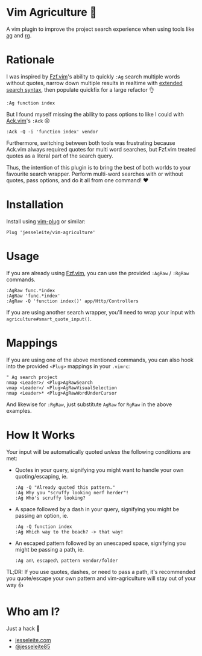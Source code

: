 # Vim Agriculture 🚜

A vim plugin to improve the project search experience when using tools like [ag](https://github.com/ggreer/the_silver_searcher) and [rg](https://github.com/BurntSushi/ripgrep).

# Rationale

I was inspired by [Fzf.vim](https://github.com/junegunn/fzf.vim)'s ability to quickly `:Ag` search multiple words without quotes, narrow down multiple results in realtime with [extended search syntax](https://github.com/junegunn/fzf#search-syntax), then populate quickfix for a large refactor 👌

```
:Ag function index
```

But I found myself missing the ability to pass options to like I could with [Ack.vim](https://github.com/mileszs/ack.vim)'s `:Ack` 😢

```
:Ack -Q -i 'function index' vendor
```

Furthermore, switching between both tools was frustrating because Ack.vim always required quotes for multi word searches, but Fzf.vim treated quotes as a literal part of the search query.

Thus, the intention of this plugin is to bring the best of both worlds to your favourite search wrapper.  Perform multi-word searches with or without quotes, pass options, and do it all from one command! ❤️

# Installation

Install using [vim-plug](https://github.com/junegunn/vim-plug) or similar:

```
Plug 'jesseleite/vim-agriculture'
```

# Usage

If you are already using [Fzf.vim](https://github.com/junegunn/fzf.vim), you can use the provided `:AgRaw` / `:RgRaw` commands.

```
:AgRaw func.*index
:AgRaw 'func.*index'
:AgRaw -Q 'function index()' app/Http/Controllers
```

If you are using another search wrapper, you'll need to wrap your input with `agriculture#smart_quote_input()`.

# Mappings

If you are using one of the above mentioned commands, you can also hook into the provided `<Plug>` mappings in your `.vimrc`:

```
" Ag search project
nmap <Leader>/ <Plug>AgRawSearch
vmap <Leader>/ <Plug>AgRawVisualSelection
nmap <Leader>* <Plug>AgRawWordUnderCursor
```

And likewise for `:RgRaw`, just substitute `AgRaw` for `RgRaw` in the above examples.

# How It Works

Your input will be automatically quoted _unless_ the following conditions are met:
   - Quotes in your query, signifying you might want to handle your own quoting/escaping, ie.
      ```
      :Ag -Q "Already quoted this pattern."
      :Ag Why you "scruffy looking nerf herder"!
      :Ag Who's scruffy looking?
      ```
   - A space followed by a dash in your query, signifying you might be passing an option, ie.
      ```
      :Ag -Q function index
      :Ag Which way to the beach? -> that way!
      ```
   - An escaped pattern followed by an unescaped space, signifying you might be passing a path, ie.
      ```
      :Ag an\ escaped\ pattern vendor/folder
      ```

TL;DR: If you use quotes, dashes, or need to pass a path, it's recommended you quote/escape your own pattern and vim-agriculture will stay out of your way 👍

# Who am I?

Just a hack 🔨

- [jesseleite.com](https://jesseleite.com)
- [@jesseleite85](https://twitter.com/jesseleite85)
